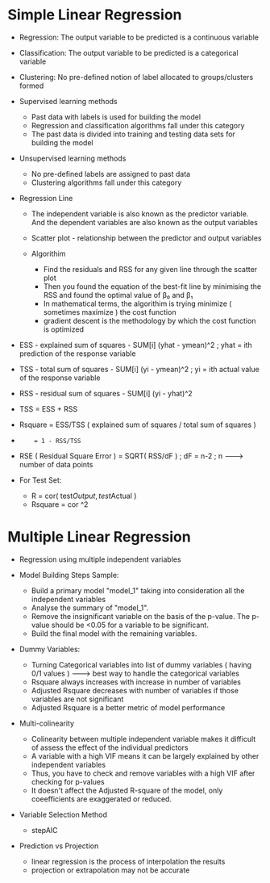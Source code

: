 # Simple Linear Regression

  - Regression: The output variable to be predicted is a continuous variable 
  - Classification: The output variable to be predicted is a categorical variable
  - Clustering: No pre-defined notion of label allocated to groups/clusters formed
  
  - Supervised learning methods
    - Past data with labels is used for building the model
    - Regression and classification algorithms fall under this category
    - The past data is divided into training and testing data sets for building the model
    
  - Unsupervised learning methods
    - No pre-defined labels are assigned to past data
    - Clustering algorithms fall under this category
    
  - Regression Line
    - The independent variable is also known as the predictor variable. And the dependent variables are also known as the output variables
    - Scatter plot - relationship between the predictor and output variables
    
    - Algorithim
      - Find the residuals and RSS for any given line through the scatter plot
      - Then you found the equation of the best-fit line by minimising the RSS and found the optimal value of β₀ and β₁
      - In mathematical terms, the algorithim is trying minimize ( sometimes maximize ) the cost function
      - gradient descent is the methodology by which the cost function is optimized

  - ESS - explained sum of squares  - SUM[i] (yhat - ymean)^2 ; yhat = ith prediction of the response variable
  - TSS - total sum of squares      - SUM[i] (yi - ymean)^2   ; yi = ith actual value of the response variable
  - RSS - residual sum of squares   - SUM[i] (yi - yhat)^2
  - TSS = ESS + RSS
  - Rsquare = ESS/TSS ( explained sum of squares / total sum of squares )
  -         = 1 - RSS/TSS
  
  - RSE ( Residual Square Error )  = SQRT( RSS/dF ) ; dF = n-2 ; n --->  number of data points
  
  - For Test Set:
    - R = cor( test$Output, test$Actual )
    - Rsquare = cor ^2
    
# Multiple Linear Regression

  - Regression using multiple independent variables
  - Model Building Steps Sample:
    - Build a primary model "model_1" taking into consideration all the independent variables
    - Analyse the summary of "model_1".
    - Remove the insignificant variable on the basis of the p-value. The p-value should be <0.05 for a variable to be significant.
    - Build the final model with the remaining variables.
    
  - Dummy Variables:
    - Turning Categorical variables into list of dummy variables ( having 0/1 values ) ---> best way to handle the categorical variables
    - Rsquare always increases with increase in number of variables
    - Adjusted Rsquare decreases with number of variables if those variables are not significant
    - Adjusted Rsquare is a better metric of model performance

  - Multi-colinearity
    - Colinearity between multiple independent variable makes it difficult of assess the effect of the individual predictors
    - A variable with a high VIF means it can be largely explained by other independent variables
    - Thus, you have to check and remove variables with a high VIF after checking for p-values
    - It doesn't affect the Adjusted R-square of the model, only coeefficients are exaggerated or reduced.
    
  - Variable Selection Method
    - stepAIC
    
  - Prediction vs Projection
    - linear regression is the process of interpolation the results
    - projection or extrapolation may not be accurate
    
